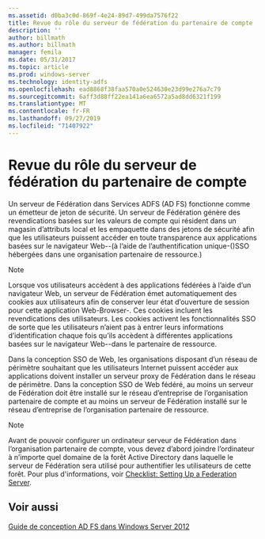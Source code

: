 ```yaml
---
ms.assetid: d0ba3c0d-869f-4e24-89d7-499da7576f22
title: Revue du rôle du serveur de fédération du partenaire de compte
description: ''
author: billmath
ms.author: billmath
manager: femila
ms.date: 05/31/2017
ms.topic: article
ms.prod: windows-server
ms.technology: identity-adfs
ms.openlocfilehash: ead8868f38faa570a0e524630e23d99e276a7c79
ms.sourcegitcommit: 6aff3d88ff22ea141a6ea6572a5ad8dd6321f199
ms.translationtype: MT
ms.contentlocale: fr-FR
ms.lasthandoff: 09/27/2019
ms.locfileid: "71407922"
---
```

# <a name="review-the-role-of-the-federation-server-in-the-account-partner"></a>Revue du rôle du serveur de fédération du partenaire de compte

Un serveur de Fédération dans Services ADFS \(AD FS\) fonctionne comme un émetteur de jeton de sécurité. Un serveur de Fédération génère des revendications basées sur les valeurs de compte qui résident dans un magasin d’attributs local et les empaquette dans des jetons de sécurité afin que les utilisateurs puissent accéder en toute transparence aux applications basées sur le navigateur Web\-\-\(à l’aide de l’authentification unique\-\(\)SSO hébergées dans une organisation partenaire de ressource.\)  
  
> [!NOTE]  
> Lorsque vos utilisateurs accèdent à des applications fédérées à l’aide d’un navigateur Web, un serveur de Fédération émet automatiquement des cookies aux utilisateurs afin de conserver leur état d’ouverture de session pour cette application Web\-Browser\-. Ces cookies incluent les revendications des utilisateurs. Les cookies activent les fonctionnalités SSO de sorte que les utilisateurs n’aient pas à entrer leurs informations d’identification chaque fois qu’ils accèdent à différentes applications basées sur le navigateur Web\-\-dans le partenaire de ressource.  
  
Dans la conception SSO de Web, les organisations disposant d’un réseau de périmètre souhaitant que les utilisateurs Internet puissent accéder aux applications doivent installer un serveur proxy de Fédération dans le réseau de périmètre. Dans la conception SSO de Web fédéré, au moins un serveur de Fédération doit être installé sur le réseau d’entreprise de l’organisation partenaire de compte et au moins un serveur de Fédération installé sur le réseau d’entreprise de l’organisation partenaire de ressource.  
  
> [!NOTE]  
> Avant de pouvoir configurer un ordinateur serveur de Fédération dans l’organisation partenaire de compte, vous devez d’abord joindre l’ordinateur à n’importe quel domaine de la forêt Active Directory dans laquelle le serveur de Fédération sera utilisé pour authentifier les utilisateurs de cette forêt. Pour plus d'informations, voir [Checklist: Setting Up a Federation Server](../../ad-fs/deployment/Checklist--Setting-Up-a-Federation-Server.md).  
  
## <a name="see-also"></a>Voir aussi
[Guide de conception AD FS dans Windows Server 2012](AD-FS-Design-Guide-in-Windows-Server-2012.md)
